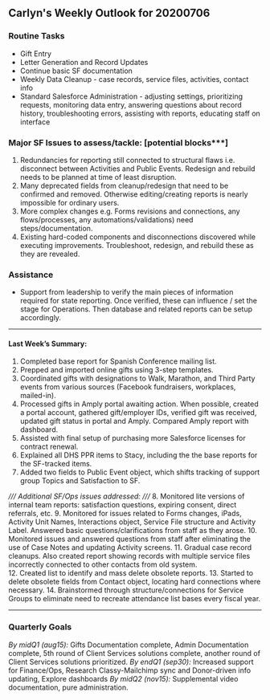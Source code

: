 ## Carlyn's Weekly Outlook for 20200706
### Routine Tasks
* Gift Entry
* Letter Generation and Record Updates
* Continue basic SF documentation
* Weekly Data Cleanup - case records, service files, activities, contact info
* Standard Salesforce Administration - adjusting settings, prioritizing requests, monitoring data entry, answering questions about record history, troubleshooting errors, assisting with reports, educating staff on interface

### Major SF Issues to assess/tackle: [potential blocks***]
1. Redundancies for reporting still connected to structural flaws i.e. disconnect between Activities and Public Events.  Redesign and rebuild needs to be planned at time of least disruption.
2. Many deprecated fields from cleanup/redesign that need to be confirmed and removed.  Otherwise editing/creating reports is nearly impossible for ordinary users.
3. More complex changes e.g. Forms revisions and connections, any flows/processes, any automations/validations) need steps/documentation.
4. Existing hard-coded components and disconnections discovered while executing improvements. Troubleshoot, redesign, and rebuild these as they are revealed.

### Assistance
* Support from leadership to verify the main pieces of information required for state reporting.  Once verified, these can influence / set the stage for Operations.  Then database and related reports can be setup accordingly.

- - - -
#### Last Week’s Summary:
1. Completed base report for Spanish Conference mailing list.  
2. Prepped and imported online gifts using 3-step templates.  
3. Coordinated gifts with designations to Walk, Marathon, and Third Party events from various sources (Facebook fundraisers, workplaces, mailed-in).
4. Processed gifts in Amply portal awaiting action.  When possible, created a portal account, gathered gift/employer IDs, verified gift was received, updated gift status in portal and Amply.  Compared Amply report with dashboard.
5. Assisted with final setup of purchasing more Salesforce licenses for contract renewal.  
6. Explained all DHS PPR items to Stacy, including the the base reports for the SF-tracked items.  
7. Added two fields to Public Event object, which shifts tracking of support group Topics and Satisfaction to SF.  

*/// Additional SF/Ops issues addressed: ///*
8. Monitored lite versions of internal team reports: satisfaction questions, expiring consent, direct referrals, etc.
9. Monitored for issues related to Forms changes, iPads, Activity Unit Names, Interactions object, Service File structure and Activity Label.  Answered basic questions/clarifications from staff as they arose.
10. Monitored issues and answered questions from staff after eliminating the use of Case Notes and updating Activity screens.
11. Gradual case record cleanups.  Also created report showing records with multiple service files incorrectly connected to other contacts from old system.  
12. Created list to identify and mass delete obsolete reports.
13. Started to delete obsolete fields from Contact object, locating hard connections where necessary. 
14. Brainstormed through structure/connections for Service Groups to eliminate need to recreate attendance list bases every fiscal year.  


- - - -
### Quarterly Goals
*By midQ1 (aug15):* Gifts Documentation complete, Admin Documentation complete, 5th round of Client Services solutions complete, another round of Client Services solutions prioritized.
*By endQ1 (sep30):* Increased support for Finance/Ops, Research Classy-Mailchimp sync and Donor-driven info updating, Explore dashboards
*By midQ2 (nov15):* Supplemental video documentation, pure administration.